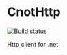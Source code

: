 # CnotHttp
[![Build status](https://ci.appveyor.com/api/projects/status/764pkkbwc1l0qkjo/branch/master?svg=true)](https://ci.appveyor.com/project/knight1219/cnothttp/branch/master)

Http client for .net
